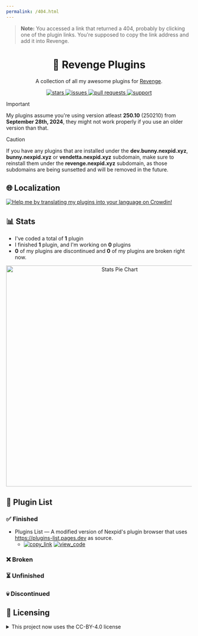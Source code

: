 ```yaml
---
permalink: /404.html
---
```

> **Note:** You accessed a link that returned a 404, probably by clicking one of the plugin links. You're supposed to copy the link address and add it into Revenge.

<!--
	* This file was autogenerated, do not modify it directly
	* https://github.com/nexpid/RevengePlugins/blob/dev/scripts/build/modules/readmes.ts
-->

<h1 align="center">👊 Revenge Plugins</h1>
<p align="center">A collection of all my awesome plugins for <a href="https://github.com/revenge-mod/revenge-bundle">Revenge</a>.</p>

<div align="center">
<a href="https://github.com/nexpid/RevengePlugins/stars">
<img alt="stars" src="https://img.shields.io/github/stars/nexpid/RevengePlugins?style=for-the-badge&label=stars&labelColor=24273a&logo=data%3Aimage%2Fpng%3Bbase64%2CiVBORw0KGgoAAAANSUhEUgAAABgAAAAYCAYAAADgdz34AAAACXBIWXMAAAsTAAALEwEAmpwYAAAAAXNSR0IArs4c6QAAAARnQU1BAACxjwv8YQUAAADoSURBVHgB3ZThDcIgEEaPTlAnsBu0G5RNdAQ3cARHsCO4AXGCsoFuoBucR0RLECin9I8vuRDj9XsHbQBggIg7U7AEFCxxQkJpKFQ5AgUl8aYvvwtv%2BrK7iEz%2F%2By7o4ZqqoxoTAmV6UjniNSUtLZVpru3aAI%2BrLW3XsxBCCzMp%2FbjBMqwqstyttTTaZr%2FPO3XWXEZ7MhMFJZ%2FhnkTh96houCcakM8xlFVFHAPwOXEELfBpOAIJfDqOYP5FZQqCzHwll8h%2FebcBPi%2B4UHDv9GwjonWOwL2eTcgm0euLesiBGg%2Bp4IhoD3%2FJA%2FV6amAVi052AAAAAElFTkSuQmCC&logoColor=fff&color=8BFA6B" />
</a>
<a href="https://github.com/nexpid/RevengePlugins/issues">
<img alt="issues" src="https://img.shields.io/github/issues/nexpid/RevengePlugins?style=for-the-badge&label=issues&labelColor=24273a&logo=data%3Aimage%2Fpng%3Bbase64%2CiVBORw0KGgoAAAANSUhEUgAAABgAAAAYCAYAAADgdz34AAAACXBIWXMAAAsTAAALEwEAmpwYAAAAAXNSR0IArs4c6QAAAARnQU1BAACxjwv8YQUAAAFYSURBVHgBtVaNlYIwDA5OwAiM4AaygW4gG5QNYAPYgNuAEXoj3AbcBtwGufSZaKzSFtTvvTxsyB9fm1SAABAxJ2lJLMmEN8ysMyQFrIVz4gCpGJITkWHNFepqO5IzyYHlyEEnz66OBW%2BVg3M%2BJxRUeYnaUOUCS5JDIpjSUfnXzwyElhE2Am%2F7Nt%2FtCfMptBSwEXg5dUKX1dULopwnJKlUvNwpjFQPb4Kiu9nR%2BsT67wTHvROI44ufpc52jATv1ad3EdvqyopyOkC4ch%2F7gH0pRjv4MFyCX%2F5dLBllWfZDj16petYtQZr0TzdHkFeH1E1WfWXdouHFDG%2BCajYj3fepRitEaeVY4Yoh9yR4oaof%2FBfzlbftCWSi3g87fqnH9Ygrhh7TbJW%2FWTJslNGE2y6cJubgX5nOeSA54aVDSw7a4ePVaiAFvCcDpsPiC%2F8uDAfwv8oypcFT9w%2B9QRTccPHn0gAAAABJRU5ErkJggg%3D%3D&logoColor=fff&color=C6FA6B" />
</a>
<a href="https://github.com/nexpid/RevengePlugins/pulls">
<img alt="pull requests" src="https://img.shields.io/github/issues-pr/nexpid/RevengePlugins?style=for-the-badge&label=pull+requests&labelColor=24273a&logo=data%3Aimage%2Fpng%3Bbase64%2CiVBORw0KGgoAAAANSUhEUgAAABgAAAAYCAYAAADgdz34AAAACXBIWXMAAAsTAAALEwEAmpwYAAAAAXNSR0IArs4c6QAAAARnQU1BAACxjwv8YQUAAAE8SURBVHgB7VXRjcIwDHXRDcAIGaEbXG8C2OC6wd0GHYEROsLpJoiYAJigMEG6gXFVFxzjpoAEP%2FCkp9Tts50msQPwbCBiQayI3wlNTgxwK8jJY4yG6Kzg3Ue4BaQvReCNePZWcEbBdNck8OxUs71kO7DtVHCNmjjXcWfiueXR8ZgrbSs0FkpiDYk%2FKEZmthIax%2FuCcg%2BwPxQD5qkklQr%2Bpx1kEvV%2BwCekIJL4hMbp72MJPuAOZFm2p%2BHrGu0MHox3ghdIEIHO8K%2FqN3WyMuFcE8KnIS4tYYk2qokEjeETLibGbeHUHoirQZwInssKxrjj%2FnQaaw9aqtSua%2B7YTi6RwIErvDX9MG50XsxktAXznwax9vKicpaDxxgNTtxW2F9MYWzfMsNhAf1lsyf%2B83LBRBJHw4LNLfms4Vk4AilnOCIsG873AAAAAElFTkSuQmCC&logoColor=fff&color=FAF76B" />
</a>
<a href="https://discord.com/invite/ddcQf3s2Uq">
<img alt="support" src="https://img.shields.io/discord/1205207689832038522?style=for-the-badge&label=support&labelColor=24273a&logo=discord&logoColor=fff&color=FAE66B" />
</a>
</div>

> [!IMPORTANT]  
> My plugins assume you're using version atleast **250.10** (250210) from **September 28th, 2024**, they might not work properly if you use an older version than that.

> [!CAUTION]  
> If you have any plugins that are installed under the **dev.bunny.nexpid.xyz**, **bunny.nexpid.xyz** or **vendetta.nexpid.xyz** subdomain, make sure to reinstall them under the **revenge.nexpid.xyz** subdomain, as those subdomains are being sunsetted and will be removed in the future.

## 🌐 Localization

<a href="https://crowdin.com/project/nexpid-vendetta-plugins">
<img src="assets/localization.png" alt="Help me by translating my plugins into your language on Crowdin!" />
</a>

## 📊 Stats

- I've coded a total of **1** plugin
- I finished **1** plugin, and I'm working on **0** plugins
- **0** of my plugins are discontinued and **0** of my plugins are broken right now.

<div align="center">
<img alt="Stats Pie Chart" src="https://quickchart.io/chart?c=%7B%22type%22%3A%22doughnut%22%2C%22data%22%3A%7B%22labels%22%3A%5B%22Finished%22%5D%2C%22datasets%22%3A%5B%7B%22data%22%3A%5B1%5D%2C%22backgroundColor%22%3A%5B%22%23a6da95%22%5D%2C%22datalabels%22%3A%7B%22labels%22%3A%7B%22index%22%3A%7B%22color%22%3A%22%23fff%22%2C%22font%22%3A%7B%22size%22%3A18%7D%2C%22align%22%3A%22end%22%2C%22anchor%22%3A%22end%22%2C%22formatter%22%3A(_%2Cctx)%3D%3Ectx.chart.data.labels%5Bctx.dataIndex%5D%7D%2C%22name%22%3A%7B%22color%22%3A%22%23222%22%2C%22backgroundColor%22%3A%22%23fff%22%2C%22borderRadius%22%3A4%2C%22offset%22%3A0%2C%22padding%22%3A2%2C%22font%22%3A%7B%22size%22%3A16%7D%2C%22align%22%3A%22top%22%2C%22formatter%22%3Aval%3D%3E%60%24%7BMath.floor(val%2F1*100)%7D%25%60%7D%2C%22value%22%3A%7B%22color%22%3A%22%23fff%22%2C%22font%22%3A%7B%22size%22%3A16%7D%2C%22padding%22%3A0%2C%22align%22%3A%22bottom%22%7D%7D%7D%7D%5D%7D%2C%22options%22%3A%7B%22legend%22%3A%7B%22display%22%3Afalse%7D%2C%22layout%22%3A%7B%22padding%22%3A%7B%22top%22%3A30%2C%22bottom%22%3A30%7D%7D%2C%22plugins%22%3A%7B%22datalabels%22%3A%7B%22display%22%3Atrue%7D%2C%22doughnutlabel%22%3A%7B%22color%22%3A%22%23FFF%22%2C%22labels%22%3A%5B%7B%22text%22%3A1%2C%22font%22%3A%7B%22size%22%3A20%2C%22weight%22%3A%22bold%22%7D%7D%2C%7B%22text%22%3A%22plugins%22%7D%5D%7D%7D%7D%7D" width="600" />
</div>

## 📃 Plugin List

### ✅ Finished

- Plugins List — A modified version of Nexpid's plugin browser that uses https://plugins-list.pages.dev as source.
  - [<img alt="copy_link" src="https://img.shields.io/badge/copy_link-1e2030?style=for-the-badge" />](https://purple-eyez.github.io/Plugins-List_Plugin/plugins-list)  [<img alt="view_code" src="https://img.shields.io/badge/view_code-363a4f?style=for-the-badge" />](./plugins/plugins-list/)

### ❌ Broken


### ⏳ Unfinished


### 💀 Discontinued


## 📜 Licensing

<details>
<summary>This project now uses the CC-BY-4.0 license</summary>
The Creative Commons Attribution 4.0 International License is an open and flexible license that grants users the ability to share, adapt, and build upon the contents of this project for any purpose, including commercial endeavors. Under this license, users are required to provide appropriate attribution to the original author(s), acknowledging their contribution to the work. This license promotes collaboration and innovation by allowing individuals and organizations to leverage and modify the project while ensuring that credit is given to the creators.
</details>